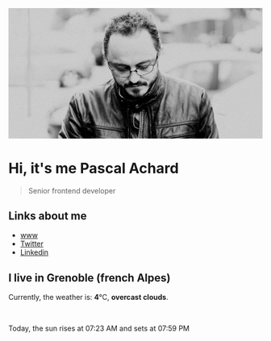![Pascal Achard](./images/photo-pascal-achard.jpg)
# Hi, it's me Pascal Achard
> Senior frontend developer

## Links about me
- [www](https://www.pascal-achard.com)
- [Twitter](https://twitter.com/botmaster)
- [Linkedin](http://www.linkedin.com/in/pascal-achard)


## I live in Grenoble (french Alpes)
Currently, the weather is: **4**°C, **overcast clouds**.

<img src="http:&#x2F;&#x2F;openweathermap.org&#x2F;img&#x2F;w&#x2F;04d.png" alt="">

Today, the sun rises at 07:23 AM and sets at 07:59 PM


<p style="display: flex; flex-wrap: wrap; gap: 20px;">
        <img src="https:&#x2F;&#x2F;scontent-cdg4-1.cdninstagram.com&#x2F;v&#x2F;t39.30808-6&#x2F;338174191_169447729315181_4762878131584812175_n.jpg?stp&#x3D;dst-jpg_e35_s640x640_sh0.08&amp;_nc_ht&#x3D;scontent-cdg4-1.cdninstagram.com&amp;_nc_cat&#x3D;105&amp;_nc_ohc&#x3D;CnED-rk--FEAX886IH_&amp;edm&#x3D;AOQ1c0wAAAAA&amp;ccb&#x3D;7-5&amp;oh&#x3D;00_AfAHJyfcEECQtsZYUlZp6qaSyqLgpq4JLNJqxRQwHC6Kww&amp;oe&#x3D;6428FC11&amp;_nc_sid&#x3D;8fd12b" alt="" width="200"/>
        <img src="https:&#x2F;&#x2F;scontent-cdg4-1.cdninstagram.com&#x2F;v&#x2F;t39.30808-6&#x2F;337273806_1233220800733666_9014024570559174269_n.jpg?stp&#x3D;c0.135.1080.1080a_dst-jpg_e35_s640x640_sh0.08&amp;_nc_ht&#x3D;scontent-cdg4-1.cdninstagram.com&amp;_nc_cat&#x3D;110&amp;_nc_ohc&#x3D;FMH1EZLMie4AX_1uSgH&amp;edm&#x3D;AOQ1c0wAAAAA&amp;ccb&#x3D;7-5&amp;oh&#x3D;00_AfBHTf0mMxTUrjo-js3_QF0c6a7UKOP3uevPejBLLLTGOA&amp;oe&#x3D;6429BE35&amp;_nc_sid&#x3D;8fd12b" alt="" width="200"/>
        <img src="https:&#x2F;&#x2F;scontent-cdg2-1.cdninstagram.com&#x2F;v&#x2F;t39.30808-6&#x2F;337516862_555965536517648_6728886801039750515_n.jpg?stp&#x3D;c0.135.1080.1080a_dst-jpg_e35_s640x640_sh0.08&amp;_nc_ht&#x3D;scontent-cdg2-1.cdninstagram.com&amp;_nc_cat&#x3D;108&amp;_nc_ohc&#x3D;t82fzcy0oeYAX-LcEO-&amp;edm&#x3D;AOQ1c0wAAAAA&amp;ccb&#x3D;7-5&amp;oh&#x3D;00_AfAJOqA4ifNX2wG6Rj5C374tmeEtGX42YVooUFR_2WAadg&amp;oe&#x3D;6428FE82&amp;_nc_sid&#x3D;8fd12b" alt="" width="200"/>
        <img src="https:&#x2F;&#x2F;scontent-cdg2-1.cdninstagram.com&#x2F;v&#x2F;t39.30808-6&#x2F;336914825_709054927682819_7372440927794061829_n.jpg?stp&#x3D;c180.0.720.720a_dst-jpg_e15_s640x640&amp;_nc_ht&#x3D;scontent-cdg2-1.cdninstagram.com&amp;_nc_cat&#x3D;111&amp;_nc_ohc&#x3D;WtPYKIOc6c8AX_ugj9O&amp;edm&#x3D;AOQ1c0wAAAAA&amp;ccb&#x3D;7-5&amp;oh&#x3D;00_AfBj5NkX1waZ77mZhyD9-l8_OHuY_sJ1-cbmD78dtUNSIA&amp;oe&#x3D;6428B029&amp;_nc_sid&#x3D;8fd12b" alt="" width="200"/>
        <img src="https:&#x2F;&#x2F;scontent-cdg4-2.cdninstagram.com&#x2F;v&#x2F;t51.2885-15&#x2F;337507939_634982741797476_5607676570426676412_n.jpg?stp&#x3D;c0.420.1080.1080a_dst-jpg_e35_s640x640_sh0.08&amp;_nc_ht&#x3D;scontent-cdg4-2.cdninstagram.com&amp;_nc_cat&#x3D;100&amp;_nc_ohc&#x3D;-G0_XS8ZxvEAX-j_pgD&amp;edm&#x3D;AOQ1c0wBAAAA&amp;ccb&#x3D;7-5&amp;oh&#x3D;00_AfCIQiMM-KVfEtfxMtE2cWbAUUS1BHyve3iolHPri9kekQ&amp;oe&#x3D;642590A7&amp;_nc_sid&#x3D;8fd12b" alt="" width="200"/>
        <img src="https:&#x2F;&#x2F;scontent-cdg2-1.cdninstagram.com&#x2F;v&#x2F;t39.30808-6&#x2F;337551169_662334038991006_7241034457652768464_n.jpg?stp&#x3D;c0.135.1080.1080a_dst-jpg_e35_s640x640_sh0.08&amp;_nc_ht&#x3D;scontent-cdg2-1.cdninstagram.com&amp;_nc_cat&#x3D;106&amp;_nc_ohc&#x3D;nrdqSAeUlpwAX_hUYXe&amp;edm&#x3D;AOQ1c0wAAAAA&amp;ccb&#x3D;7-5&amp;oh&#x3D;00_AfCux54in7iSszYfXr98crHSN3vrvOpqfKWtVTpbIYtrig&amp;oe&#x3D;64281A92&amp;_nc_sid&#x3D;8fd12b" alt="" width="200"/>
</p>
